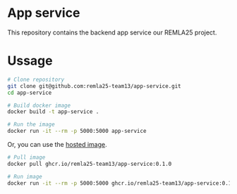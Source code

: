 # App service
This repository contains the backend app service our REMLA25 project.

# Ussage
```sh
# Clone repository 
git clone git@github.com:remla25-team13/app-service.git
cd app-service

# Build docker image
docker build -t app-service .

# Run the image
docker run -it --rm -p 5000:5000 app-service
```

Or, you can use the [hosted image](https://github.com/remla25-team13/app-service/pkgs/container/app-service).
```sh
# Pull image
docker pull ghcr.io/remla25-team13/app-service:0.1.0

# Run image
docker run -it --rm -p 5000:5000 ghcr.io/remla25-team13/app-service:0.1.0
```
